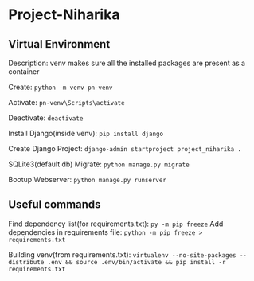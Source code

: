 # Project-Niharika

## Virtual Environment
Description: venv makes sure all the installed packages are present as a container

Create: `python -m venv pn-venv`

Activate: `pn-venv\Scripts\activate`

Deactivate: `deactivate`

Install Django(inside venv): `pip install django`

Create Django Project: `django-admin startproject project_niharika .`

SQLite3(default db) Migrate: `python manage.py migrate`

Bootup Webserver: `python manage.py runserver`

## Useful commands
Find dependency list(for requirements.txt): `py -m pip freeze`
Add dependencies in requirements file: `python -m pip freeze > requirements.txt`

Building venv(from requirements.txt): `virtualenv --no-site-packages --distribute .env && source .env/bin/activate && pip install -r requirements.txt`
